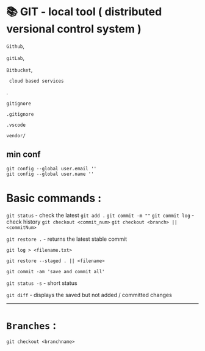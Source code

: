# 📚 GIT - local tool ( distributed versional control system )

`Github`,

`gitLab`,

`Bitbucket`,

     cloud based services
.
    
    gitignore
`.gitignore`

`.vscode`

`vendor/`



## min conf
    git config --global user.email ''
    git config --global user.name ''

# Basic commands :
`git status` - check the latest
`git add .`
`git commit -m ""`
`git commit log` - check history
`git checkout <commit_num>`
`git checkout <branch> || <commitNum>`

`git restore .` - returns the latest 
stable commit 

`git log > <filename.txt>`

`git restore --staged . || <filename>`

`git commit -am 'save and commit all'`

`git status -s` - short status 

`git diff` -  displays the saved but not added / committed changes 

----------------------------------------
# `Branches` :

`git checkout <branchname>`


